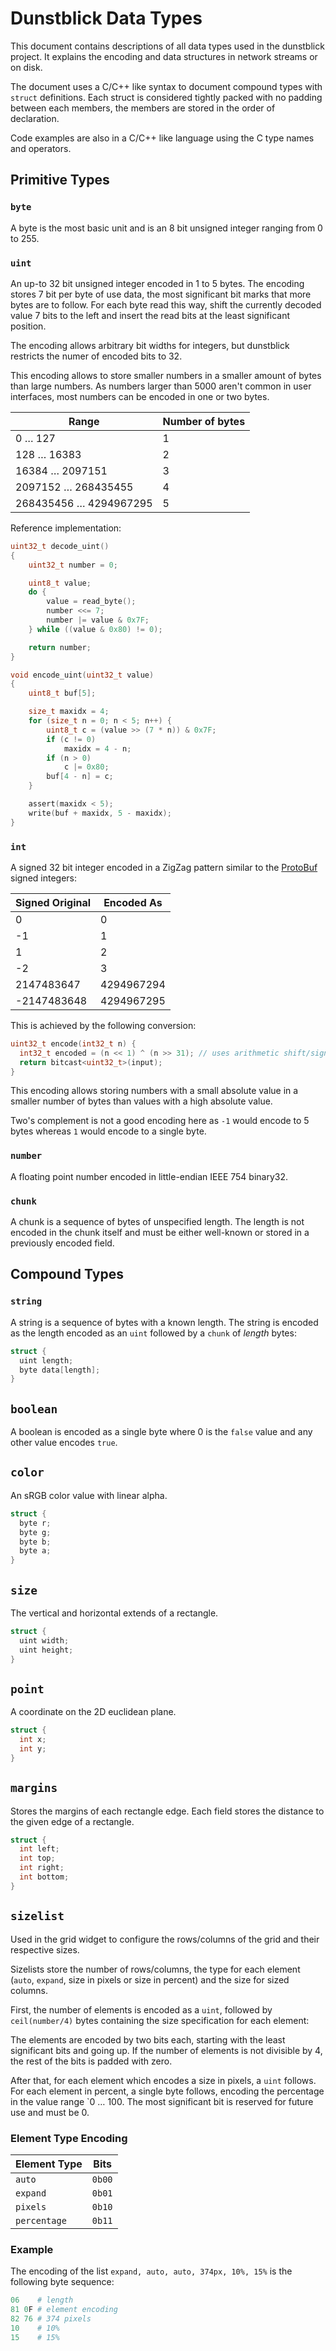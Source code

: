 # Dunstblick Data Types

This document contains descriptions of all data types used in the
dunstblick project. It explains the encoding and data structures in
network streams or on disk.

The document uses a C/C++ like syntax to document compound types with `struct`
definitions. Each struct is considered tightly packed with no padding between
each members, the members are stored in the order of declaration.

Code examples are also in a C/C++ like language using the C type names and operators.

## Primitive Types

### `byte`
A byte is the most basic unit and is an 8 bit unsigned integer
ranging from 0 to 255.

### `uint`
An up-to 32 bit unsigned integer encoded in 1 to 5 bytes. The encoding stores
7 bit per byte of use data, the most significant bit marks that more bytes are to
follow. For each byte read this way, shift the currently decoded value 7 bits to the
left and insert the read bits at the least significant position.

The encoding allows arbitrary bit widths for integers, but dunstblick restricts the
numer of encoded bits to 32.

This encoding allows to store smaller numbers in a smaller amount of bytes than
large numbers. As numbers larger than 5000 aren't common in user interfaces, most
numbers can be encoded in one or two bytes.

| Range                  | Number of bytes |
|------------------------|-----------------|
| 0 … 127                |               1 |
| 128 … 16383            |               2 |
| 16384 … 2097151        |               3 |
| 2097152 … 268435455    |               4 |
| 268435456 … 4294967295 |               5 |

Reference implementation:

```c
uint32_t decode_uint()
{
    uint32_t number = 0;

    uint8_t value;
    do {
        value = read_byte();
        number <<= 7;
        number |= value & 0x7F;
    } while ((value & 0x80) != 0);

    return number;
}

void encode_uint(uint32_t value)
{
    uint8_t buf[5];

    size_t maxidx = 4;
    for (size_t n = 0; n < 5; n++) {
        uint8_t c = (value >> (7 * n)) & 0x7F;
        if (c != 0)
            maxidx = 4 - n;
        if (n > 0)
            c |= 0x80;
        buf[4 - n] = c;
    }

    assert(maxidx < 5);
    write(buf + maxidx, 5 - maxidx);
}
```

### `int`
A signed 32 bit integer encoded in a ZigZag pattern similar to the [ProtoBuf](https://developers.google.com/protocol-buffers/docs/encoding)
signed integers:

| Signed Original | Encoded As |
|-----------------|------------|
|           0	    |          0 |
|          -1     |          1 |
|           1     |          2 |
|          -2     |          3 |
|  2147483647	    | 4294967294 |
| -2147483648	    | 4294967295 |

This is achieved by the following conversion:

```cpp
uint32_t encode(int32_t n) {
  int32_t encoded = (n << 1) ^ (n >> 31); // uses arithmetic shift/sign extend
  return bitcast<uint32_t>(input);
}
```

This encoding allows storing numbers with a small absolute value in a smaller
number of bytes than values with a high absolute value.

Two's complement is not a good encoding here as `-1` would encode to 5 bytes
whereas `1` would encode to a single byte.

### `number`
A floating point number encoded in little-endian IEEE 754 binary32.

### `chunk`
A chunk is a sequence of bytes of unspecified length. The length is not encoded
in the chunk itself and must be either well-known or stored in a previously encoded
field.

## Compound Types

### `string`
A string is a sequence of bytes with a known length. The string is encoded as
the length encoded as an `uint` followed by a `chunk` of *length* bytes:

```c
struct {
  uint length;
  byte data[length];
}
```

## `boolean`
A boolean is encoded as a single byte where 0 is the `false` value and
any other value encodes `true`.

## `color`
An sRGB color value with linear alpha.

```c
struct {
  byte r;
  byte g;
  byte b;
  byte a;
}
```

## `size`
The vertical and horizontal extends of a rectangle.

```c
struct {
  uint width;
  uint height;
}
```

## `point`
A coordinate on the 2D euclidean plane.

```c
struct {
  int x;
  int y;
}
```

## `margins`
Stores the margins of each rectangle edge. Each field stores the distance
to the given edge of a rectangle.

```c
struct {
  int left;
  int top;
  int right;
  int bottom;
}
```

## `sizelist`
Used in the grid widget to configure the rows/columns of the grid and their
respective sizes.

Sizelists store the number of rows/columns, the type for each element (`auto`, `expand`, size in pixels or size in percent) and the size for sized columns.

First, the number of elements is encoded as a `uint`, followed by `ceil(number/4)`
bytes containing the size specification for each element:

The elements are encoded by two bits each, starting with the least significant
bits and going up. If the number of elements is not divisible by 4, the rest 
of the bits is padded with zero.

After that, for each element which encodes a size in pixels, a `uint` follows.
For each element in percent, a single byte follows, encoding the percentage
in the value range `0 … 100. The most significant bit is reserved for future use
and must be 0.

### Element Type Encoding

| Element Type | Bits   |
|--------------|--------|
| `auto`       | `0b00` |
| `expand`     | `0b01` |
| `pixels`     | `0b10` |
| `percentage` | `0b11` |

### Example

The encoding of the list `expand, auto, auto, 374px, 10%, 15%` is the following
byte sequence:
```rb
06    # length
81 0F # element encoding
82 76 # 374 pixels
10    # 10%
15    # 15%
```
